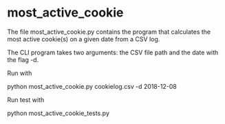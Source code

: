 # most_active_cookie
The file most_active_cookie.py contains the program that calculates the most active cookie(s) on a given date from a CSV log.

The CLI program takes two arguments: the CSV file path and the date with the flag -d.

Run with

python most_active_cookie.py cookielog.csv -d 2018-12-08

Run test with 

python most_active_cookie_tests.py
